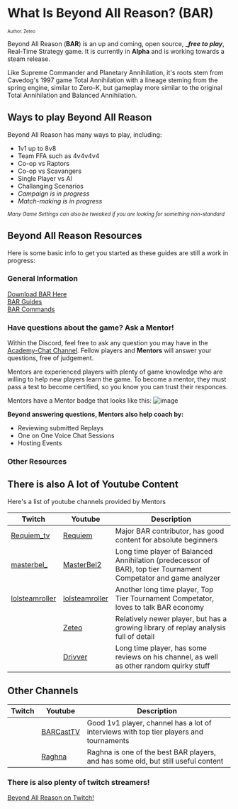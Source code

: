 # What Is Beyond All Reason? (**BAR**)
<sup><sup>Author: Zeteo</sup></sup>

Beyond All Reason (**BAR**) is an up and coming, open source, ____free to play___, Real-Time Strategy game.
It is currently in **Alpha** and is working towards a steam release.

Like Supreme Commander and Planetary Annihilation, it's roots stem from Cavedog's 1997 game Total Annihilation with a lineage steming from the spring engine, similar to Zero-K, but gameplay more similar to the original Total Annihilation and Balanced Annihilation.


## Ways to play Beyond All Reason

Beyond All Reason has many ways to play, including:

- 1v1 up to 8v8
- Team FFA such as 4v4v4v4
- Co-op vs Raptors
- Co-op vs Scavangers
- Single Player vs AI
- Challanging Scenarios
- *Campaign is in progress*
- *Match-making is in progress*

<sub>*Many Game Settings can also be tweaked if you are looking for something non-standard*</sub>

## Beyond All Reason Resources
Here is some basic info to get you started as these guides are still a work in progress:

### General Information
[Download BAR Here](https://www.beyondallreason.info/download) <br>
[BAR Guides](https://www.beyondallreason.info/guides) <br>
[BAR Commands](https://www.beyondallreason.info/commands-20)

### Have questions about the game? Ask a Mentor!

Within the Discord, feel free to ask any question you may have in the [Academy-Chat Channel](https://discord.com/channels/549281623154229250/1090730219356307496). Fellow players and **Mentors** will answer your questions, free of judgement.

Mentors are experienced players with plenty of game knowledge who are willing to help new players learn the game. To become a mentor, they must pass a test to become certified, so you know you can trust their responces.

Mentors have a Mentor badge that looks like this: ![image](https://github.com/Zete0/Guides/assets/47950648/89dea2ee-e40a-45ad-a7ab-a06b97c7a91d)

**Beyond answering questions, Mentors also help coach by:**
- Reviewing submitted Replays
- One on One Voice Chat Sessions
- Hosting Events

### Other Resources

## There is also A lot of Youtube Content

Here's a list of youtube channels provided by Mentors

| Twitch | Youtube | Description |
| --- | --- | --- |
| [Requiem_tv](https://www.twitch.tv/requiem_tv) | [Requiem](https://www.youtube.com/@Requiem_tv/playlists?view=50&sort=dd&shelf_id=1) | Major BAR contributor, has good content for absolute beginners |
| [masterbel_](https://www.twitch.tv/masterbel_) | [MasterBel2](https://www.youtube.com/@MasterBel2) | Long time player of Balanced Annihilation (predecessor of BAR), top tier Tournament Competator and game analyzer |
| [lolsteamroller](https://www.twitch.tv/lolsteamroller) | [lolsteamroller](https://www.youtube.com/@lolsteamroller) | Another long time player, Top Tier Tournament Competator, loves to talk BAR economy |
|  | [Zeteo](https://www.youtube.com/@Zeteo-/playlists?view=50&sort=dd&shelf_id=2) | Relatively newer player, but has a growing library of replay analysis full of detail |
|  | [Drivver](https://www.youtube.com/@drivver4470) | Long time player, has some reviews on his channel, as well as other random quirky stuff |

## Other Channels
| Twitch | Youtube | Description |
| --- | --- | --- |
|  | [BARCastTV](https://www.youtube.com/@BARCastTV) | Good 1v1 player, channel has a lot of interviews with top tier players and tournaments |
|  | [Raghna](https://www.youtube.com/@raghna) | Raghna is one of the best BAR players, and has some old, but still useful content |

### There is also plenty of twitch streamers! 
[Beyond All Reason on Twitch!](https://www.twitch.tv/directory/category/beyond-all-reason)
